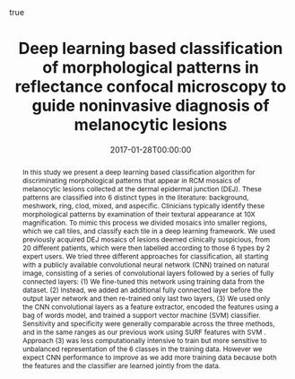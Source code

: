 ---
title: "Deep learning based classification of morphological patterns in reflectance confocal microscopy to guide noninvasive diagnosis of melanocytic lesions"
date: 2017-01-28T00:00:00

# Authors. Comma separated list, e.g. `["Bob Smith", "David Jones"]`.
authors:
- Kivanc Kose
- admin
- Setareh Ariafar
- Christi Alessi-Fox
- Melissa Gill
- Jennifer Dy
- Dana H. Brooks
- Milind Rajadhyaksha

author_notes:
- "Equal contribution"
- "Equal contribution"

# Publication type.
# Legend:
# 0: Uncategorized
# 1: Conference paper
# 2: Journal article
# 3: Preprint / Working Paper
# 4: Report
# 5: Book
# 6: Book section
# 7: Thesis
# 8: Patent
publication_types: ["9"]

# Publication name and optional abbreviated version.
publication: "In *SPIE Photonics West BioS 2017*"
publication_short: ""

# Abstract and optional shortened version.
abstract: "In this study we present a deep learning based classification algorithm for discriminating morphological patterns that appear in RCM mosaics of melanocytic lesions collected at the dermal epidermal junction (DEJ). These patterns are classified into 6 distinct types in the literature: background, meshwork, ring, clod, mixed, and aspecific. Clinicians typically identify these morphological patterns by examination of their textural appearance at 10X magnification. To mimic this process we divided mosaics into smaller regions, which we call tiles, and classify each tile in a deep learning framework. We used previously acquired DEJ mosaics of lesions deemed clinically suspicious, from 20 different patients, which were then labelled according to those 6 types by 2 expert users. We tried three different approaches for classification, all starting with a publicly available convolutional neural network (CNN) trained on natural image, consisting of a series of convolutional layers followed by a series of fully connected layers: (1) We fine-tuned this network using training data from the dataset. (2) Instead, we added an additional fully connected layer before the output layer network and then re-trained only last two layers, (3) We used only the CNN convolutional layers as a feature extractor, encoded the features using a bag of words model, and trained a support vector machine (SVM) classifier. Sensitivity and specificity were generally comparable across the three methods, and in the same ranges as our previous work using SURF features with SVM .  Approach (3) was less computationally intensive to train but more sensitive to unbalanced representation of the 6 classes in the training data. However we expect CNN performance to improve as we add more training data because both the features and the classifier are learned jointly from the data."

# Featured image thumbnail (optional)
image_preview: ""

# Is this a selected publication? (true/false)
selected: false

# Projects (optional).
#   Associate this publication with one or more of your projects.
#   Simply enter the filename (excluding '.md') of your project file in `content/project/`.
# projects: []

# Tags (optional).
#   Set `tags: []` for no tags, or use the form `tags: ["A Tag", "Another Tag"]` for one or more tags.
tags: []

# Links (optional).
url_pdf: ""
url_preprint: ""
url_code: ""
url_dataset: ""
url_project: ""
url_slides: "https://www.slideshare.net/secret/g03HFlMVoqL63J"
url_video: ""
url_poster: ""
url_source: ""

# Custom links (optional).
#   Uncomment line below to enable. For multiple links, use the form `[{...}, {...}, {...}]`.
# url_custom: [{name: "Custom Link", url: "http://example.org"}]

# Does the content use math formatting?
math: true

# Does the content use source code highlighting?
highlight: true

# Featured image
# Place your image in the `static/img/` folder and reference its filename below, e.g. `image: "example.jpg"`.
header:
  image: "banners/mosaic.png"
  caption: "Segmentations for 3 RCM mosaics"

---